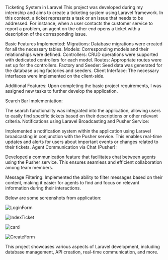 Ticketing System in Laravel
This project was developed during my internship and aims to create a ticketing system using Laravel framework. In this context, a ticket represents a task or an issue that needs to be addressed. For instance, when a user contacts the customer service to report a problem, an agent on the other end opens a ticket with a description of the corresponding issue.

Basic Features Implemented:
Migrations: Database migrations were created for all the necessary tables.
Models: Corresponding models and their relationships were defined.
Controllers: CRUD operations were supported with dedicated controllers for each model.
Routes: Appropriate routes were set up for the controllers.
Factory and Seeder: Seed data was generated for the database using factories and seeders.
Client Interface: The necessary interfaces were implemented on the client-side.


Additional Features:
Upon completing the basic project requirements, I was assigned new tasks to further develop the application.

Search Bar Implementation:

The search functionality was integrated into the application, allowing users to easily find specific tickets based on their descriptions or other relevant criteria.
Notifications using Laravel Broadcasting and Pusher Service:

Implemented a notification system within the application using Laravel broadcasting in conjunction with the Pusher service. This enables real-time updates and alerts for users about important events or changes related to their tickets.
Agent Communication via Chat (Pusher):

Developed a communication feature that facilitates chat between agents using the Pusher service. This ensures seamless and efficient collaboration among team members.

Message Filtering:
Implemented the ability to filter messages based on their content, making it easier for agents to find and focus on relevant information during their interactions.


Below are some screenshots from application: 

![LoginForm](https://github.com/DaveXo9/TicketingSystem/assets/85836822/ec98de1e-884a-45d7-8706-cb4ebed5bf3e)

![IndexTicket](https://github.com/DaveXo9/TicketingSystem/assets/85836822/d57ac084-4e0f-4afa-a194-5cc51d174e62)

![card](https://github.com/DaveXo9/TicketingSystem/assets/85836822/0a1701ad-8c09-4e2b-9a0a-f73332267555)


![CreateForm](https://github.com/DaveXo9/TicketingSystem/assets/85836822/57c9296a-76b5-4a5e-b057-3856b2d2d85d)

This project showcases various aspects of Laravel development, including database management, API creation, real-time communication, and more.
